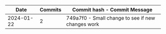 | Date       | Commits | Commit hash - Commit Message |
| ----------- | ------- | --------------------------- |
| 2024-01-22 | 2 | 749a7f0 - Small change to see if new changes work |
